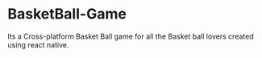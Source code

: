 # BasketBall-Game
Its a Cross-platform Basket Ball game for all the Basket ball lovers created using react native.


